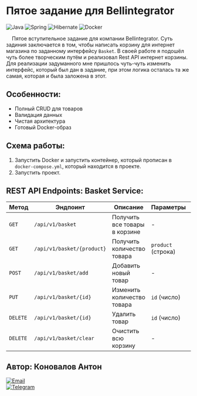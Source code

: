 # **Пятое задание для Bellintegrator** 
![Java](https://img.shields.io/badge/Java-17-red)  ![Spring](https://img.shields.io/badge/Spring_Boot-3.1.5-brightgreen)  ![Hibernate](https://img.shields.io/badge/Hibernate-6.2-blue)  ![Docker](https://img.shields.io/badge/Docker-24.0-lightblue)  

&nbsp;&nbsp;&nbsp;&nbsp;Пятое вступительное задание для компании Bellintegrator. Суть задиния заключается в том, чтобы написать корзину для интернет магазина по заданному интерфейсу `Basket`.
В своей работе я подошёл чуть более творческим путём и реализовал Rest API интернет корзины. Для реализации задуманного мне пришлось чуть-чуть изменить интерфейс, который был дан в задание, при этом логика осталась та же самая, которая и была заложена в этот.

## **Особенности:**  
- Полный CRUD для товаров  
- Валидация данных
- Чистая архитектура
- Готовый Docker-образ  

## **Схема работы:**
1. Запустить Docker и запустить контейнер, который прописан в `docker-compose.yml`, который находится в проекте.
2. Запустить проект.

## **REST API Endpoints: Basket Service:**
| Метод   | Эндпоинт                     | Описание                          | Параметры                     | Тело запроса                     | Пример ответа                     |
|---------|------------------------------|-----------------------------------|-------------------------------|----------------------------------|----------------------------------|
| `GET`   | `/api/v1/basket`             | Получить все товары в корзине     | -                             | -                                | `[{"id":1,"product":"Ноутбук","quantity":1,"price":99900}]` |
| `GET`   | `/api/v1/basket/{product}`   | Получить количество товара        | `product` (строка)            | -                                | `{"quantity": 2}`               |
| `POST`  | `/api/v1/basket/add`         | Добавить новый товар              | -                             | `{"product":"","quantity":0,"price":0}` | `{"id":2,"product":"Телефон","quantity":1,"price":49900}` |
| `PUT`   | `/api/v1/basket/{id}`        | Изменить количество товара        | `id` (число)                  | `{"quantity": 0}`               | `{"id":1,"product":"Ноутбук","quantity":3,"price":99900}` |
| `DELETE`| `/api/v1/basket/{id}`        | Удалить товар                     | `id` (число)                  | -                                | `{"id":2,"product":"Телефон","quantity":1,"price":49900}` |
| `DELETE`| `/api/v1/basket/clear`       | Очистить всю корзину              | -                             | -                                | HTTP 200 (без тела)             |


## **Автор:** Коновалов Антон  
[![Email](https://img.shields.io/badge/Email-sazakimaedaa%40gmail.com-blue?style=flat&logo=gmail)](mailto:sazakimaedaa@gmail.com)  
[![Telegram](https://img.shields.io/badge/Telegram-%40SazakiMaeda-blue?style=flat&logo=telegram)](https://t.me/sazakimaedaa)  
